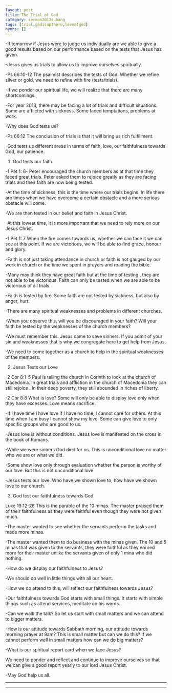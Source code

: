 ```yaml
---
layout: post
title: The Trial of God
category: sermon2013subang
tags: [trial,godisupthere,loveofgod]
hymns: []
---
```

-If tomorrow if Jesus were to judge us individually are we able to give a good results based on our performance based on the tests that Jesus has given.

-Jesus gives us trials to allow us to improve ourselves spiritually.

-Ps 66:10-12  The psalmist describes the tests of God. Whether we refine silver or gold, we need to refine with fire (tests/trials).

-If we ponder our spiritual life, we will realize that there are many shortcomings. 

-For year 2013, there may be facing a lot of trials and difficult situations. Some are afflicted with sickness. Some faced temptations, problems at work. 

-Why does God tests us? 

-Ps 66:12 The conclusion of trials is that it will bring us rich fulfillment. 

-God tests us different areas in terms of faith, love, our faithfulness towards God, our patience. 

1) God tests our faith.

-1 Pet 1: 6- Peter encouraged the church members as at that time they faced great trials. Peter asked them to rejoice greatly as they are facing trials and their faith are now being tested. 

-At the time of sickness, this is the time where our trials begins. In life there are times when we have overcome a certain obstacle and a more serious obstacle will come.

-We are then tested in our belief and faith in Jesus Christ.

-At this lowest time, it is more important that we need to rely more on our Jesus Christ.

-1 Pet 1: 7 When the fire comes towards us, whether we can face it we can see at this point. If we are victorious, we will be able to find grace, honour and glory. 

-Faith is not just taking attendance in church or faith is not gauged by our work in church or the time we spent in prayers and reading the bible. 

-Many may think they have great faith but at the time of testing , they are not able to be victorious. Faith can only be tested when we are able to be victorious of all trials. 

-Faith is tested by fire. Some faith are not tested by sickness, but also by anger, hurt. 

-There are many spiritual weaknesses and problems in different churches. 

-When you observe this, will you be discouraged in your faith? Will your faith be tested by the weaknesses of the church members?

-We must remember this. Jesus came to save sinners. If you admit of your sin and weaknesses that is why we congregate here to get help from Jesus. 

-We need to come together as a church to help in the spiritual weaknesses of the members.

2) Jesus Tests our Love

-2 Cor 8:1-5 Paul is telling the church in Corinth to look at the church of Macedonia. In great trials and affliction in the church of Macedonia they can still  rejoice . In their deep poverty, they still abounded in riches of liberty.  

-2 Cor 8:8 What is love? Some will only be able to display love only when they have excesses. Love means sacrifice. 

-If I have time I have love if I have no time, I cannot care for others. At this time when I am busy I cannot show my love. Some can give love to only specific groups who are good to us.

-Jesus love is without conditions. Jesus love is manifested on the cross in the book of Romans. 

-While we were sinners God died for us. This is unconditional love no matter who we are or what we did. 

-Some show love only through evaluation whether the person is worthy of our love. But this is not unconditional love.

-Jesus tests our love. Who have we shown love to, how have we shown love to our church.

3) God test our faithfulness towards God.

Luke 19:12-26 This is the parable of the 10 minas. The master praised them of their faithfulness as they were faithful even though they were not given much. 

-The master wanted to see whether the servants perform the tasks and made more minas.

-The master wanted them to do business with the minas given. The 10 and 5 minas that was given to the servants, they were faithful as they earned more for their  master unlike the servants given of only 1 mina who did nothing. 

-How do we display our faithfulness to Jesus?

-We should do well in little things with all our heart. 

-How we do attend to this, will reflect our faithfulness towards Jesus?

-Our faithfulness towards God starts with small things. It starts with simple things such as attend services, meditate on his words. 

-Can we walk the talk? So let us start with small matters and we can attend to bigger matters.

-How is our attitude towards Sabbath morning, our attitude towards morning prayer at 9am? This is small matter but can we do this? If we cannot perform well in small matters how can we do big matters?

-What is our spiritual report card when we face Jesus? 

We need to ponder and reflect and continue to improve ourselves so that we can give a good report yearly to our lord Jesus Christ. 

-May God help us all.



----
****
